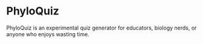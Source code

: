 # PhyloQuiz

PhyloQuiz is an experimental quiz generator for educators, biology nerds, or anyone who enjoys wasting time.

